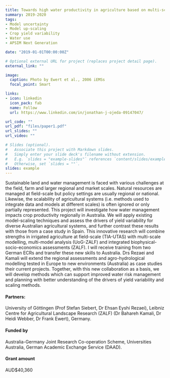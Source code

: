 ```yaml
---
title: Towards high water productivity in agriculture based on multi-scale modelling 
summary: 2019-2020
tags:
- Model uncertainty
- Model up-scaling
- Crop yield variability
- Water use
- APSIM Next Generation

date: "2019-01-01T00:00:00Z"

# Optional external URL for project (replaces project detail page).
external_link: ""

image:
  caption: Photo by Ewert et al., 2006 iEMSs
  focal_point: Smart

links:
- icon: linkedin
  icon_pack: fab
  name: Follow
  url: https://www.linkedin.com/in/jonathan-j-ojeda-09147047/

url_code: ""
url_pdf: "files/paper1.pdf"
url_slides: ""
url_video: ""

# Slides (optional).
#   Associate this project with Markdown slides.
#   Simply enter your slide deck's filename without extension.
#   E.g. `slides = "example-slides"` references `content/slides/example-slides.md`.
#   Otherwise, set `slides = ""`.
slides: example
---
```


Sustainable land and water management is faced with various challenges at the field, farm and larger regional and market scales. Natural resources are managed at field-scale but policy settings are usually regional or national. Likewise, the scalability of agricultural systems (i.e. methods used to integrate data and models at different scales) is often ignored or only partially represented. This project will investigate how water management impacts crop productivity regionally in Australia. We will apply existing model-scaling techniques and assess the drivers of yield variability for diverse Australian agricultural systems, and further contrast these results with those from a case study in Spain. This innovative research will combine strengths in irrigated agriculture at field-scale (TIA-UTAS) with multi-scale modelling, multi-model analysis (UoG-ZALF) and integrated biophysical-socio-economics assessments (ZALF). I will receive training from two German ECRs and transfer these new skills to Australia. Drs Rezaei and Kamali will extend the regional assessments and agro-hydrological modelling tested in Europe to new environments (Australia) as case studies their current projects. Together, with this new collaboration as a basis, we will develop methods which can support improved water risk management and planning with better understanding of the drivers of yield variability and scaling methods.

#### Partners:
University of Göttingen (Prof Stefan Siebert, Dr Ehsan Eyshi Rezaei), Leibniz Centre for Agricultural Landscape Research (ZALF) (Dr Bahareh Kamali, Dr Heidi Webber, Dr Frank Ewert), Germany.

#### Funded by
Australia-Germany Joint Research Co-operation Scheme, Universities Australia, German Academic Exchange Service (DAAD).

#### Grant amount
AUD$40,360
